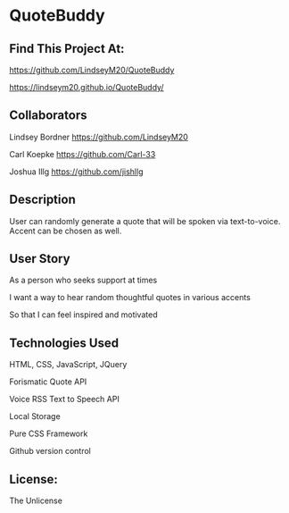 # QuoteBuddy

## Find This Project At:

https://github.com/LindseyM20/QuoteBuddy

https://lindseym20.github.io/QuoteBuddy/


## Collaborators

Lindsey Bordner https://github.com/LindseyM20

Carl Koepke https://github.com/Carl-33

Joshua Illg https://github.com/jishllg


## Description

User can randomly generate a quote that will be spoken via text-to-voice. Accent can be chosen as well.


## User Story


As a person who seeks support at times

I want a way to hear random thoughtful quotes in various accents

So that I can feel inspired and motivated



## Technologies Used

HTML, CSS, JavaScript, JQuery

Forismatic Quote API

Voice RSS Text to Speech API

Local Storage

Pure CSS Framework

Github version control



## License:

The Unlicense
